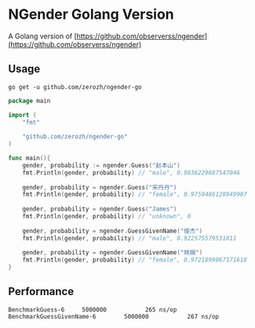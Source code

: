 # NGender Golang Version

A Golang version of [https://github.com/observerss/ngender](https://github.com/observerss/ngender)

## Usage

`go get -u github.com/zerozh/ngender-go`

```go
package main

import (
	"fmt"
	
	"github.com/zerozh/ngender-go"
)

func main(){
	gender, probability := ngender.Guess("赵本山")
	fmt.Println(gender, probability) // "male", 0.9836229687547046
	
	gender, probability = ngender.Guess("宋丹丹")
	fmt.Println(gender, probability) // "female", 0.9759486128949907
	
	gender, probability = ngender.Guess("James")
	fmt.Println(gender, probability) // "unknown", 0
	
	gender, probability = ngender.GuessGivenName("俊杰")
	fmt.Println(gender, probability) // "male", 0.922575579531011
    	
	gender, probability = ngender.GuessGivenName("晓娟")
	fmt.Println(gender, probability) // "female", 0.9721899067171618
}
```

## Performance

```
BenchmarkGuess-6   	 5000000	       265 ns/op
BenchmarkGuessGivenName-6   	 5000000	       267 ns/op
```
